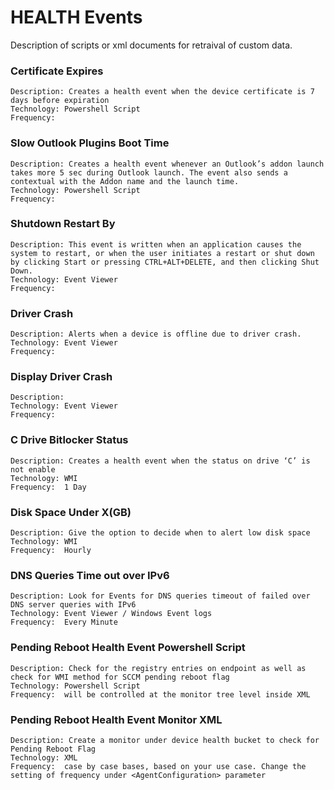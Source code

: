 # HEALTH Events 
Description of scripts or xml documents for retraival of custom data. 


###	Certificate Expires
	Description: Creates a health event when the device certificate is 7 days before expiration
	Technology:	Powershell Script
	Frequency:
###	Slow Outlook Plugins Boot Time	
	Description: Creates a health event whenever an Outlook’s addon launch takes more 5 sec during Outlook launch. The event also sends a contextual with the Addon name and the launch time. 	
	Technology:	Powershell Script
	Frequency:
###	Shutdown Restart By	
	Description: This event is written when an application causes the system to restart, or when the user initiates a restart or shut down by clicking Start or pressing CTRL+ALT+DELETE, and then clicking Shut Down. 	
	Technology:	Event Viewer
	Frequency:
### Driver Crash	
	Description: Alerts when a device is offline due to driver crash.  	
	Technology:	Event Viewer
	Frequency:
### Display Driver Crash	
	Description: 	  	
	Technology:	Event Viewer
	Frequency:
###	C Drive Bitlocker Status	
	Description: Creates a health event when the status on drive ‘C’ is not enable 	
	Technology:	WMI
	Frequency: 	1 Day
###	Disk Space Under X(GB)	
	Description: Give the option to decide when to alert low disk space 	
	Technology:	WMI
	Frequency: 	Hourly
###	DNS Queries Time out over IPv6	
	Description: Look for Events for DNS queries timeout of failed over DNS server queries with IPv6  	
	Technology:	Event Viewer / Windows Event logs
	Frequency: 	Every Minute
###	Pending Reboot Health Event	Powershell Script
	Description: Check for the registry entries on endpoint as well as check for WMI method for SCCM pending reboot flag  	
	Technology:	Powershell Script
	Frequency: 	will be controlled at the monitor tree level inside XML
###	Pending Reboot Health Event	Monitor XML
	Description: Create a monitor under device health bucket to check for Pending Reboot Flag  	
	Technology:	XML
	Frequency: 	case by case bases, based on your use case. Change the setting of frequency under <AgentConfiguration> parameter